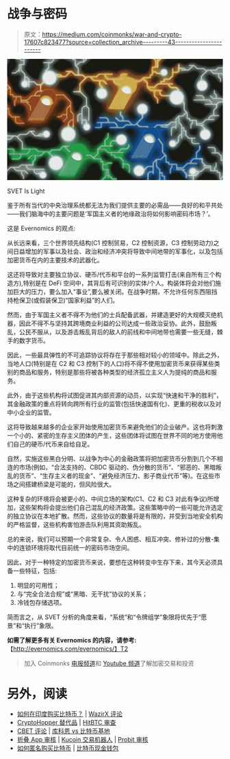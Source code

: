 # 战争与密码

> 原文：<https://medium.com/coinmonks/war-and-crypto-17607c823477?source=collection_archive---------43----------------------->

![](img/b7d7ccbe02ef3daf40f16193af7e25c8.png)

SVET Is Light

鉴于所有当代的中央治理系统都无法为我们提供主要的必需品——良好的和平共处——我们脑海中的主要问题是‘军国主义者的地缘政治将如何影响密码市场？’。

这是 Evernomics 的观点:

从长远来看，三个世界领先结构(C1 控制贸易，C2 控制资源，C3 控制劳动力)之间日益增加的军事以及社会、政治和经济冲突将导致中间地带的军事化，以及包括加密货币在内的主要技术的武器化。

这还将导致对主要独立协议、硬币/代币和平台的一系列监管打击(来自所有三个构造方),特别是在 DeFi 空间中，其背后有可识别的实体/个人。构装体将会对他们施加巨大的压力，要么加入“事业”,要么被关闭。在战争时期，不允许任何东西阻挡持枪保卫(或假装保卫)“国家利益”的人们。

然而，由于军国主义者不得不为他们的士兵配备武器，并建造更好的大规模灭绝机器，因此不得不与坚持其跨境商业利益的公司达成一些政治妥协。此外，鼓励叛乱，公民不服从，以及游击叛乱背后的敌人的前线和中间地带也需要一些无缝，棘手的数字货币。

因此，一些最具弹性的不可追踪协议将存在于那些相对较小的领域中。除此之外，当地人口(特别是在 C2 和 C3 控制下的人口)将不得不使用加密货币来获得某些类别的商品和服务，特别是那些将被各种类型的经济孤立主义人为提纯的商品和服务。

此外，由于这些机构将试图促进其内部资源的动员，以实现“快速和干净的胜利”，其金融政策的重点将转向跨所有行业的监管(包括快速国有化)、更重的税收以及对中小企业的监管。

这将导致越来越多的企业家开始使用加密货币来避免他们的企业破产。这也将刺激一个小的、紧密的生存主义团体的产生，这些团体将试图在世界不同的地方使用他们自己的硬币/代币来自给自足。

自然，实施这些黑白分明、以战争为中心的金融政策将把加密货币分割到几个不相连的市场(例如，“合法支持的、CBDC 驱动的、伪分散的货币”、“邪恶的、黑暗叛乱的货币”、“生存主义者的现金”、“避免经济压力、影子商业代币”等)。在这些市场之间搭建桥梁是可能的，但风险很大。

这种复杂的环境将会被更小的、中间立场的架构(C1、C2 和 C3 对此有争议)所增加，这些架构将会提出他们自己混乱的经济政策。这些策略中的一些可能允许选定的独立协议在本地扩散。然而，这些协议的数量将是有限的，并受到当地安全机构的严格监督，这些机构害怕游击队利用其资助叛乱。

总的来说，我们可以预期一个非常复杂、令人困惑、相互冲突、修补过的分散-集中的连锁环境将取代目前统一的密码市场空间。

因此，对于一种特定的加密货币来说，要想在这种转变中生存下来，其今天必须具备一些特征，包括:

1.  明显的可用性；
2.  与“完全合法合规”或“黑暗、无干扰”协议的关系；
3.  冷钱包存储选项。

简而言之，从 SVET 分析的角度来看，“系统”和“令牌组学”象限将优先于“愿景”和“执行”象限。

**如需了解更多有关 Evernomics 的内容，请参考:**【http://evernomics.com/evernomics/】T2

> 加入 Coinmonks [电报频道](https://t.me/coincodecap)和 [Youtube 频道](https://www.youtube.com/c/coinmonks/videos)了解加密交易和投资

# 另外，阅读

*   [如何在印度购买比特币？](/coinmonks/buy-bitcoin-in-india-feb50ddfef94) | [WazirX 评论](/coinmonks/wazirx-review-5c811b074f5b)
*   [CryptoHopper 替代品](/coinmonks/cryptohopper-alternatives-d67287b16d27) | [HitBTC 审查](/coinmonks/hitbtc-review-c5143c5d53c2)
*   [CBET 评论](https://coincodecap.com/cbet-casino-review) | [库科恩 vs 比特币基地](https://coincodecap.com/kucoin-vs-coinbase)
*   [折叠 App 审核](https://coincodecap.com/fold-app-review) | [Kucoin 交易机器人](/coinmonks/kucoin-trading-bot-automate-your-trades-8cf0ca2138e0) | [Probit 审核](https://coincodecap.com/probit-review)
*   [如何匿名购买比特币](https://coincodecap.com/buy-bitcoin-anonymously) | [比特币现金钱包](https://coincodecap.com/bitcoin-cash-wallets)
